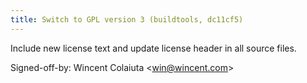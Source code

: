```yaml
---
title: Switch to GPL version 3 (buildtools, dc11cf5)
---
```


Include new license text and update license header in all source files.

Signed-off-by: Wincent Colaiuta &lt;win@wincent.com&gt;
